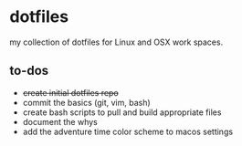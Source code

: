 # dotfiles
my collection of dotfiles for Linux and OSX work spaces.

## to-dos
- ~~create initial dotfiles repo~~
- commit the basics (git, vim, bash)
- create bash scripts to pull and build appropriate files
- document the whys
- add the adventure time color scheme to macos settings 
